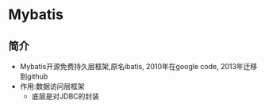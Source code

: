 # Mybatis
## 简介

- Mybatis开源免费持久层框架,原名ibatis, 2010年在google code, 2013年迁移到github
- 作用:数据访问层框架
	- 底层是对JDBC的封装
